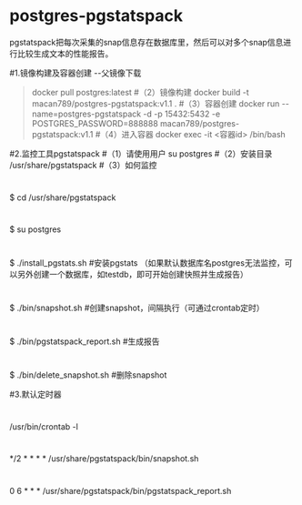 # postgres-pgstatspack
pgstatspack把每次采集的snap信息存在数据库里，然后可以对多个snap信息进行比较生成文本的性能报告。

#1.镜像构建及容器创建
--父镜像下载
>docker pull postgres:latest
#（2）镜像构建
docker build -t macan789/postgres-pgstatspack:v1.1 .
#（3）容器创建
docker run --name=postgres-pgstatspack -d -p 15432:5432 -e POSTGRES_PASSWORD=888888 macan789/postgres-pgstatspack:v1.1
#（4）进入容器
docker exec -it <容器id> /bin/bash

#2.监控工具pgstatspack
#（1）请使用用户
su postgres
#（2）安装目录
/usr/share/pgstatspack
#（3）如何监控
#
$ cd /usr/share/pgstatspack
#
$ su postgres
#
$ ./install_pgstats.sh       #安装pgstats （如果默认数据库名postgres无法监控，可以另外创建一个数据库，如testdb，即可开始创建快照并生成报告）
#
$ ./bin/snapshot.sh          #创建snapshot，间隔执行（可通过crontab定时）
#
$ ./bin/pgstatspack_report.sh    #生成报告
#
$ ./bin/delete_snapshot.sh      #删除snapshot

#3.默认定时器
#
/usr/bin/crontab -l
#
*/2 * * * * /usr/share/pgstatspack/bin/snapshot.sh
#
0 6 * * * /usr/share/pgstatspack/bin/pgstatspack_report.sh



